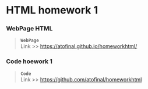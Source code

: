 # HTML homework 1

### WebPage HTML
> **`WebPage`**   
> Link >> <https://atofinal.github.io/homeworkhtml/>


### Code hoework 1  
> **`Code`**  
> Link >> <https://github.com/atofinal/homeworkhtml>